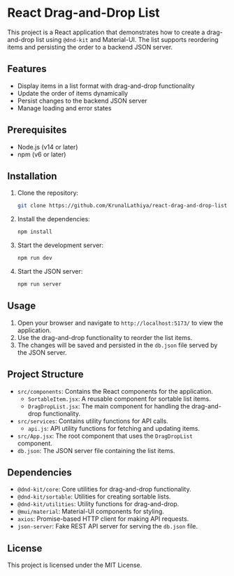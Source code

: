 # React Drag-and-Drop List

This project is a React application that demonstrates how to create a drag-and-drop list using `@dnd-kit` and Material-UI. The list supports reordering items and persisting the order to a backend JSON server.

## Features

- Display items in a list format with drag-and-drop functionality
- Update the order of items dynamically
- Persist changes to the backend JSON server
- Manage loading and error states

## Prerequisites

- Node.js (v14 or later)
- npm (v6 or later)

## Installation

1. Clone the repository:

    ```bash
    git clone https://github.com/KrunalLathiya/react-drag-and-drop-list.git
    ```
2. Install the dependencies:

    ```bash
    npm install
    ```
3. Start the development server:

    ```bash
    npm run dev
    ```
4. Start the JSON server:

    ```bash
    npm run server
    ```

## Usage

1. Open your browser and navigate to `http://localhost:5173/` to view the application.
2. Use the drag-and-drop functionality to reorder the list items.
3. The changes will be saved and persisted in the `db.json` file served by the JSON server.

## Project Structure

- `src/components`: Contains the React components for the application.
  - `SortableItem.jsx`: A reusable component for sortable list items.
  - `DragDropList.jsx`: The main component for handling the drag-and-drop functionality.
- `src/services`: Contains utility functions for API calls.
  - `api.js`: API utility functions for fetching and updating items.
- `src/App.jsx`: The root component that uses the `DragDropList` component.
- `db.json`: The JSON server file containing the list items.

## Dependencies

- `@dnd-kit/core`: Core utilities for drag-and-drop functionality.
- `@dnd-kit/sortable`: Utilities for creating sortable lists.
- `@dnd-kit/utilities`: Utility functions for drag-and-drop.
- `@mui/material`: Material-UI components for styling.
- `axios`: Promise-based HTTP client for making API requests.
- `json-server`: Fake REST API server for serving the `db.json` file.

## License

This project is licensed under the MIT License.
